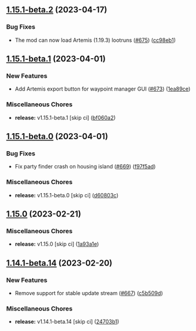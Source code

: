 ## [1.15.1-beta.2](https://github.com/Wynntils/Wynntils/compare/v1.15.1-beta.1...v1.15.1-beta.2) (2023-04-17)


### Bug Fixes

* The mod can now load Artemis (1.19.3) lootruns ([#675](https://github.com/Wynntils/Wynntils/issues/675)) ([cc98eb1](https://github.com/Wynntils/Wynntils/commit/cc98eb12022bf752acdd359883a9254ae35d192c))

## [1.15.1-beta.1](https://github.com/Wynntils/Wynntils/compare/v1.15.1-beta.0...v1.15.1-beta.1) (2023-04-01)


### New Features

* Add Artemis export button for waypoint manager GUI ([#673](https://github.com/Wynntils/Wynntils/issues/673)) ([1ea89ce](https://github.com/Wynntils/Wynntils/commit/1ea89ce88cb334233387bc971c9218cd5c1d5ee1))


### Miscellaneous Chores

* **release:** v1.15.1-beta.1 [skip ci] ([bf060a2](https://github.com/Wynntils/Wynntils/commit/bf060a250ebddac1a4139d5ae312a96316bafe0a))

## [1.15.1-beta.0](https://github.com/Wynntils/Wynntils/compare/v1.15.0...v1.15.1-beta.0) (2023-04-01)


### Bug Fixes

* Fix party finder crash on housing island ([#669](https://github.com/Wynntils/Wynntils/issues/669)) ([f97f5ad](https://github.com/Wynntils/Wynntils/commit/f97f5ad803fba62e3a38c31b74e027c0214ed41d))


### Miscellaneous Chores

* **release:** v1.15.1-beta.0 [skip ci] ([d60803c](https://github.com/Wynntils/Wynntils/commit/d60803cf7ac832394fc9c981217b2331ccf51821))

## [1.15.0](https://github.com/Wynntils/Wynntils/compare/v1.14.1-beta.14...v1.15.0) (2023-02-21)


### Miscellaneous Chores

* **release:** v1.15.0 [skip ci] ([1a93a1e](https://github.com/Wynntils/Wynntils/commit/1a93a1eb9decc0acf497c7f923a3032c00c5e65b))

## [1.14.1-beta.14](https://github.com/Wynntils/Wynntils/compare/v1.14.1-beta.13...v1.14.1-beta.14) (2023-02-20)


### New Features

* Remove support for stable update stream ([#667](https://github.com/Wynntils/Wynntils/issues/667)) ([c5b509d](https://github.com/Wynntils/Wynntils/commit/c5b509dd720560ff268bfb652a49a9fa8f27509e))


### Miscellaneous Chores

* **release:** v1.14.1-beta.14 [skip ci] ([24703b1](https://github.com/Wynntils/Wynntils/commit/24703b14edd1cb010578522367cc590bcbf64d2c))

